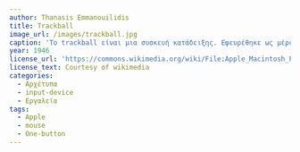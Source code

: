 ```yaml
---
author: Thanasis Emmanouilidis
title: Trackball
image_url: /images/trackball.jpg
caption: 'Το trackball είναι μια συσκευή κατάδειξης. Εφευρέθηκε ως μέρος ενός συστήματος ραντάρ μετά την εποχή του Β Παγκοσμίου Πολέμου. Η συσκευή κατασκευάστηκε για με μεταλλική σφαίρ απου κυλά σε δύο τροχούς με επικάλυψη από καουτσούκ και η συσκευή διατηρήθηκε ως στρατιωτικό μυστικό.'
year: 1946
license_url: 'https://commons.wikimedia.org/wiki/File:Apple_Macintosh_Plus_mouse.jpg'
license_text: Courtesy of wikimedia
categories:
  - Αρχέτυπα
  - input-device
  - Εργαλεία
tags:
  - Apple
  - mouse
  - One-button
---
```

